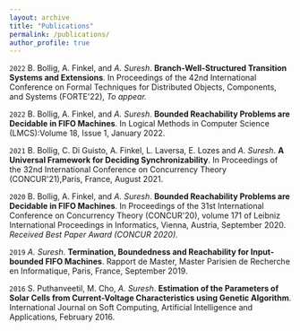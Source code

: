 ```yaml
---
layout: archive
title: "Publications"
permalink: /publications/
author_profile: true
---
```

`2022`
B. Bollig, A. Finkel, and _A. Suresh_. __Branch-Well-Structured Transition Systems and Extensions__. In Proceedings of the 42nd International Conference on Formal Techniques for Distributed Objects, Components, and Systems (FORTE'22), _To appear._

`2022`
B. Bollig, A. Finkel, and _A. Suresh_. __Bounded Reachability Problems are Decidable in FIFO Machines__. In Logical Methods in Computer Science (LMCS):Volume 18, Issue 1, January 2022.

`2021`
B. Bollig, C. Di Guisto, A. Finkel, L. Laversa, E. Lozes and _A. Suresh_. __A Universal Framework for Deciding Synchronizability__. In Proceedings of the 32nd International Conference on Concurrency Theory (CONCUR'21),Paris, France, August 2021.

`2020`
B. Bollig, A. Finkel, and _A. Suresh_. __Bounded Reachability Problems are Decidable in FIFO Machines__. In Proceedings of the 31st International Conference on Concurrency Theory (CONCUR'20), volume 171 of Leibniz International Proceedings in Informatics, Vienna, Austria, September 2020. _Received Best Paper Award (CONCUR 2020)._

`2019`
_A. Suresh_. __Termination, Boundedness and Reachability for Input-bounded FIFO Machines__. Rapport de Master, Master Parisien de Recherche en Informatique, Paris, France, September 2019.

`2016` S. Puthanveetil, M. Cho, _A. Suresh_. __Estimation of the Parameters of Solar Cells from Current-Voltage Characteristics using Genetic Algorithm__. International Journal on Soft Computing, Artificial Intelligence and Applications, February 2016.
